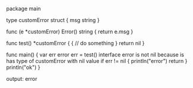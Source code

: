 package main

type customError struct {
     msg string
}

func (e *customError) Error() string {
    return e.msg
}

func test() *customError {
     {
         // do something
     }
     return nil
}

func main() {
    var err error
    err = test()
    interface error is not nil because is has type of customError with nil value
    if err != nil {
        println("error")
        return
    }
    println("ok")
}


output:
error
